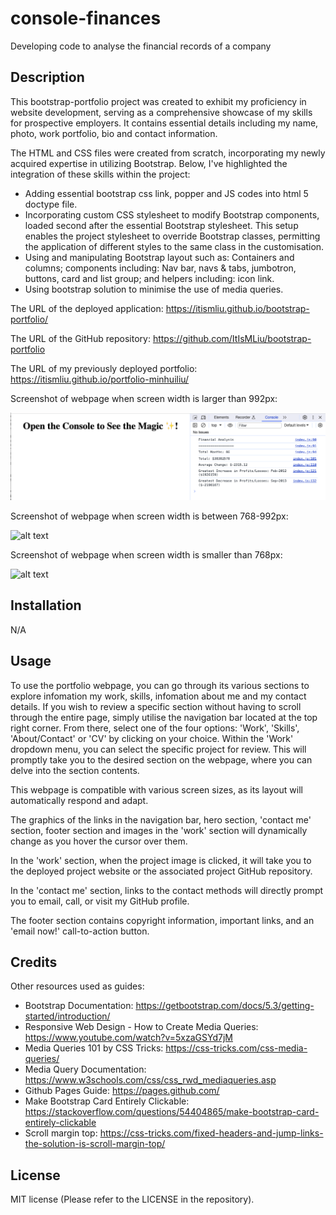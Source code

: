# console-finances
Developing code to analyse the financial records of a company

## Description 

This bootstrap-portfolio project was created to exhibit my proficiency in website development, serving as a comprehensive showcase of my skills for prospective employers. It contains essential details including my name, photo, work portfolio, bio and contact information.

The HTML and CSS files were created from scratch, incorporating my newly acquired expertise in utilizing Bootstrap. Below, I've highlighted the integration of these skills within the project:
- Adding essential bootstrap css link, popper and JS codes into html 5 doctype file.
- Incorporating custom CSS stylesheet to modify Bootstrap components, loaded second after the essential Bootstrap stylesheet. This setup enables the project stylesheet to override Bootstrap classes, permitting the application of different styles to the same class in the customisation.
- Using and manipulating Bootstrap layout such as: Containers and columns; components including: Nav bar, navs & tabs, jumbotron, buttons, card and list group; and helpers including: icon link.
- Using bootstrap solution to minimise the use of media queries.

The URL of the deployed application: https://itismliu.github.io/bootstrap-portfolio/

The URL of the GitHub repository: https://github.com/ItIsMLiu/bootstrap-portfolio

The URL of my previously deployed portfolio: https://itismliu.github.io/portfolio-minhuiliu/

Screenshot of webpage when screen width is larger than 992px:

![alt text](./assets/images/screencapture1.png)

Screenshot of webpage when screen width is between 768-992px:

![alt text](./assets/images/screencapture2.png)

Screenshot of webpage when screen width is smaller than 768px:

![alt text](./assets/images/screencapture3.png)

## Installation

N/A

## Usage 

To use the portfolio webpage, you can go through its various sections to explore infomation my work, skills, infomation about me and my contact details. If you wish to review a specific section without having to scroll through the entire page, simply utilise the navigation bar located at the top right corner. From there, select one of the four options: 'Work', 'Skills', 'About/Contact' or 'CV' by clicking on your choice. Within the 'Work' dropdown menu, you can select the specific project for review. This will promptly take you to the desired section on the webpage, where you can delve into the section contents.

This webpage is compatible with various screen sizes, as its layout will automatically respond and adapt. 

The graphics of the links in the navigation bar, hero section, 'contact me' section, footer section and images in the 'work' section will dynamically change as you hover the cursor over them.

In the 'work' section, when the project image is clicked, it will take you to the deployed project website or the associated project GitHub repository.

In the 'contact me' section, links to the contact methods will directly prompt you to email, call, or visit my GitHub profile.

The footer section contains copyright information, important links, and an 'email now!' call-to-action button.

## Credits

Other resources used as guides:
- Bootstrap Documentation: https://getbootstrap.com/docs/5.3/getting-started/introduction/
- Responsive Web Design - How to Create Media Queries: https://www.youtube.com/watch?v=5xzaGSYd7jM
- Media Queries 101 by CSS Tricks: https://css-tricks.com/css-media-queries/
- Media Query Documentation: https://www.w3schools.com/css/css_rwd_mediaqueries.asp
- Github Pages Guide: https://pages.github.com/
- Make Bootstrap Card Entirely Clickable: https://stackoverflow.com/questions/54404865/make-bootstrap-card-entirely-clickable
- Scroll margin top: https://css-tricks.com/fixed-headers-and-jump-links-the-solution-is-scroll-margin-top/

## License

MIT license (Please refer to the LICENSE in the repository).
